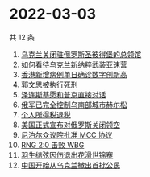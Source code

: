 # 2022-03-03

共 12 条

<!-- BEGIN -->
<!-- 最后更新时间 Thu Mar 03 2022 01:15:26 GMT+0800 (China Standard Time) -->

1. [乌克兰关闭驻俄罗斯圣彼得堡的总领馆](https://www.zhihu.com/search?q=俄罗斯乌克兰)
1. [如何看待乌克兰新纳粹武装亚速营](https://www.zhihu.com/search?q=亚速营)
1. [香港新增病例单日确诊数字创新高](https://www.zhihu.com/search?q=香港疫情)
1. [郭文思被执行死刑](https://www.zhihu.com/search?q=郭文思)
1. [泽连斯基愿和普京直接对话](https://www.zhihu.com/search?q=泽连斯基愿和普京直接对话)
1. [俄军已完全控制乌南部城市赫尔松](https://www.zhihu.com/search?q=乌俄局势)
1. [个人所得税退税](https://www.zhihu.com/search?q=个人所得税)
1. [美国正式宣布对俄罗斯关闭领空](https://www.zhihu.com/search?q=美国对俄罗斯关闭领空)
1. [尼泊尔众议院批准 MCC 协议](https://www.zhihu.com/search?q=尼泊尔)
1. [RNG 2:0 击败 WBG](https://www.zhihu.com/search?q=rng)
1. [羽生结弦因伤退出花滑世锦赛](https://www.zhihu.com/search?q=羽生结弦)
1. [中国开始从乌克兰撤出首批公民](https://www.zhihu.com/search?q=撤侨)

<!-- END -->
